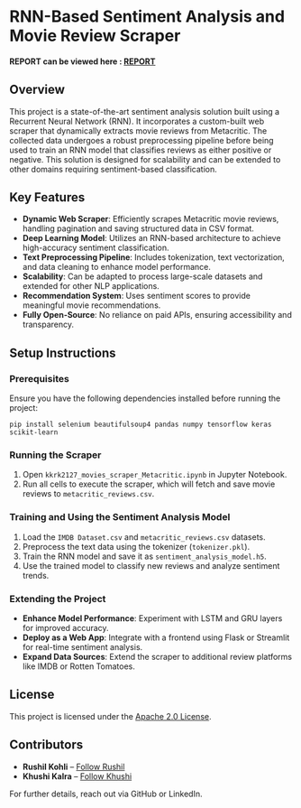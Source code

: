 # **RNN-Based Sentiment Analysis and Movie Review Scraper**

#### REPORT can be viewed here : [REPORT](https://colab.research.google.com/drive/1SwmSA3cbYHQ3k986Z_0mMZtd2cGmWupF?usp=sharing)

## **Overview**

This project is a state-of-the-art sentiment analysis solution built using a Recurrent Neural Network (RNN). It incorporates a custom-built web scraper that dynamically extracts movie reviews from Metacritic. The collected data undergoes a robust preprocessing pipeline before being used to train an RNN model that classifies reviews as either positive or negative. This solution is designed for scalability and can be extended to other domains requiring sentiment-based classification.

## **Key Features**

* **Dynamic Web Scraper**: Efficiently scrapes Metacritic movie reviews, handling pagination and saving structured data in CSV format.  
* **Deep Learning Model**: Utilizes an RNN-based architecture to achieve high-accuracy sentiment classification.  
* **Text Preprocessing Pipeline**: Includes tokenization, text vectorization, and data cleaning to enhance model performance.  
* **Scalability**: Can be adapted to process large-scale datasets and extended for other NLP applications.  
* **Recommendation System**: Uses sentiment scores to provide meaningful movie recommendations.  
* **Fully Open-Source**: No reliance on paid APIs, ensuring accessibility and transparency.

## **Setup Instructions**

### **Prerequisites**

Ensure you have the following dependencies installed before running the project:
```
pip install selenium beautifulsoup4 pandas numpy tensorflow keras scikit-learn
```
### **Running the Scraper**

1. Open `kkrk2127_movies_scraper_Metacritic.ipynb` in Jupyter Notebook.  
2. Run all cells to execute the scraper, which will fetch and save movie reviews to `metacritic_reviews.csv`.

### **Training and Using the Sentiment Analysis Model**

1. Load the `IMDB Dataset.csv` and `metacritic_reviews.csv` datasets.  
2. Preprocess the text data using the tokenizer (`tokenizer.pkl`).  
3. Train the RNN model and save it as `sentiment_analysis_model.h5`.  
4. Use the trained model to classify new reviews and analyze sentiment trends.

### **Extending the Project**

* **Enhance Model Performance**: Experiment with LSTM and GRU layers for improved accuracy.  
* **Deploy as a Web App**: Integrate with a frontend using Flask or Streamlit for real-time sentiment analysis.  
* **Expand Data Sources**: Extend the scraper to additional review platforms like IMDB or Rotten Tomatoes.

## **License**

This project is licensed under the [Apache 2.0 License](https://github.com/Rushil-K/Deep-Learning/blob/main/LICENSE).

## **Contributors**

* **Rushil Kohli** – [Follow Rushil](https://github.com/Rushil-K)  
* **Khushi Kalra** – [Follow Khushi](https://github.com/KhushiKalra21)

For further details, reach out via GitHub or LinkedIn.
